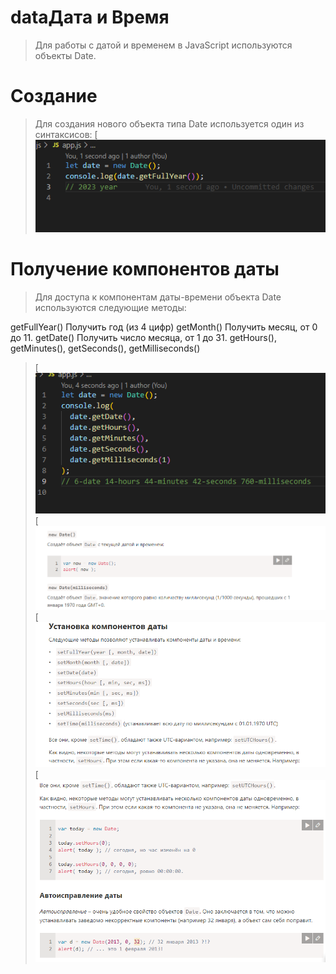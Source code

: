 # dataДата и Время

> Для работы с датой и временем в JavaScript используются объекты Date.

# Создание

> Для создания нового объекта типа Date используется один из синтаксисов:
> [![N|Solid](get_year.png)

# Получение компонентов даты

> Для доступа к компонентам даты-времени объекта Date используются следующие методы:

getFullYear()
Получить год (из 4 цифр)
getMonth()
Получить месяц, от 0 до 11.
getDate()
Получить число месяца, от 1 до 31.
getHours(), getMinutes(), getSeconds(), getMilliseconds()

> [![N|Solid](Screenshot_2.png)
> [![N|Solid](Screenshot_3.png)
> [![N|Solid](Screenshot_4.png)
> [![N|Solid](Screenshot_5.png)
